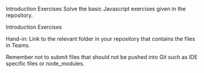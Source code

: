 Introduction Exercises
Solve the basic Javascript exercises given in the repository.

Introduction Exercises

Hand-in: Link to the relevant folder in your repository that contains the files in Teams.

Remember not to submit files that should not be pushed into Git such as IDE specific files or node_modules.